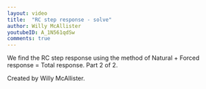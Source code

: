 ```yaml
---
layout: video
title:  "RC step response - solve"
author: Willy McAllister
youtubeID: A_1N561qdSw
comments: true
--- 
```


We find the RC step response using the method of Natural + Forced response = Total response. Part 2 of 2.

Created by Willy McAllister.